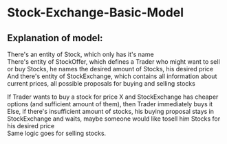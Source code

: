 # Stock-Exchange-Basic-Model

## Explanation of model:

There's an entity of Stock, which only has it's name  
There's entity of StockOffer, which defines a Trader who might want to sell or buy Stocks, he names the desired amount of Stocks, his desired price  
And there's entity of StockExchange, which contains all information about current prices, all possible proposals for buying and selling stocks  

If Trader wants to buy a stock for price X and StockExchange has cheaper options (and sufficient amount of them), then Trader immediately buys it  
Else, if there's insufficient amount of stocks, his buying proposal stays in StockExchange and waits, maybe someone would like tosell him Stocks for his desired price  
Same logic goes for selling stocks.  

